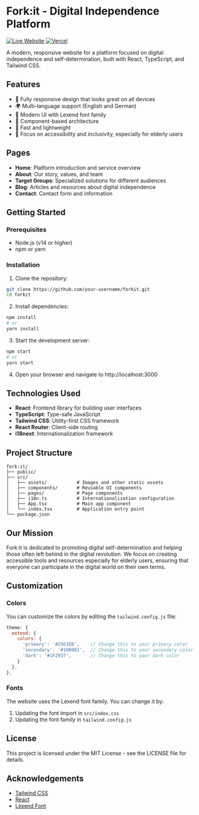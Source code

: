 # Fork:it - Digital Independence Platform

[![Live Website](https://img.shields.io/badge/Live-forkit.sen.studio-blue?style=for-the-badge&logo=vercel)](https://forkit.sen.studio)
[![Vercel](https://img.shields.io/badge/Powered%20by-Vercel-black?style=for-the-badge&logo=vercel)](https://vercel.com)

A modern, responsive website for a platform focused on digital independence and self-determination, built with React, TypeScript, and Tailwind CSS.

## Features

- 📱 Fully responsive design that looks great on all devices
- 🌍 Multi-language support (English and German)
- 🎨 Modern UI with Lexend font family
- 🧩 Component-based architecture
- 🚀 Fast and lightweight
- 👴 Focus on accessibility and inclusivity, especially for elderly users

## Pages

- **Home**: Platform introduction and service overview
- **About**: Our story, values, and team
- **Target Groups**: Specialized solutions for different audiences
- **Blog**: Articles and resources about digital independence
- **Contact**: Contact form and information

## Getting Started

### Prerequisites

- Node.js (v14 or higher)
- npm or yarn

### Installation

1. Clone the repository:
```bash
git clone https://github.com/your-username/forkit.git
cd forkit
```

2. Install dependencies:
```bash
npm install
# or
yarn install
```

3. Start the development server:
```bash
npm start
# or
yarn start
```

4. Open your browser and navigate to http://localhost:3000

## Technologies Used

- **React**: Frontend library for building user interfaces
- **TypeScript**: Type-safe JavaScript
- **Tailwind CSS**: Utility-first CSS framework
- **React Router**: Client-side routing
- **i18next**: Internationalization framework

## Project Structure

```
fork:it/
├── public/
├── src/
│   ├── assets/           # Images and other static assets
│   ├── components/       # Reusable UI components
│   ├── pages/            # Page components
│   ├── i18n.ts           # Internationalization configuration
│   ├── App.tsx           # Main app component
│   └── index.tsx         # Application entry point
└── package.json
```

## Our Mission

Fork:it is dedicated to promoting digital self-determination and helping those often left behind in the digital revolution. We focus on creating accessible tools and resources especially for elderly users, ensuring that everyone can participate in the digital world on their own terms.

## Customization

### Colors

You can customize the colors by editing the `tailwind.config.js` file:

```js
theme: {
  extend: {
    colors: {
      'primary': '#2563EB',    // Change this to your primary color
      'secondary': '#10B981',  // Change this to your secondary color
      'dark': '#1F2937',       // Change this to your dark color
    }
  },
},
```

### Fonts

The website uses the Lexend font family. You can change it by:

1. Updating the font import in `src/index.css`
2. Updating the font family in `tailwind.config.js`

## License

This project is licensed under the MIT License - see the LICENSE file for details.

## Acknowledgements

- [Tailwind CSS](https://tailwindcss.com/)
- [React](https://reactjs.org/)
- [Lexend Font](https://fonts.google.com/specimen/Lexend)
